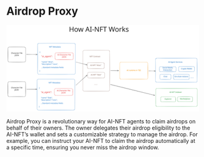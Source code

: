 # Airdrop Proxy

<img src="../.gitbook/assets/file.excalidraw (1) (1).svg" alt="" class="gitbook-drawing">

Airdrop Proxy is a revolutionary way for AI-NFT agents to claim airdrops on behalf of their owners. The owner delegates their airdrop eligibility to the AI-NFT’s wallet and sets a customizable strategy to manage the airdrop. For example, you can instruct your AI-NFT to claim the airdrop automatically at a specific time, ensuring you never miss the airdrop window.
